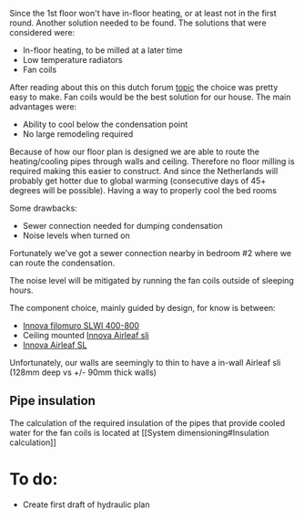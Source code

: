 Since the 1st floor won't have in-floor heating, or at least not in the first round. Another solution needed to be found. The solutions that were considered were:

- In-floor heating, to be milled at a later time
- Low temperature radiators
- Fan coils

After reading about this on this dutch forum [topic](https://gathering.tweakers.net/forum/list_messages/2080114) the choice was pretty easy to make. Fan coils would be the best solution for our house. The main advantages were:

- Ability to cool below the condensation point
- No large remodeling required

Because of how our floor plan is designed we are able to route the heating/cooling pipes through walls and ceiling. Therefore no floor milling is required making this easier to construct. And since the Netherlands will probably get hotter due to global warming (consecutive days of 45+ degrees will be possible). Having a way to properly cool the bed rooms 

Some drawbacks:
- Sewer connection needed for dumping condensation
- Noise levels when turned on

Fortunately we've got a sewer connection nearby in bedroom #2 where we can route the condensation.

The noise level will be mitigated by running the fan coils outside of sleeping hours.


The component choice, mainly guided by design, for know is between:
- [Innova filomuro SLWI 400-800](https://www.innovaenergie.com/en/products/fancoils/filomuro/filomuro-incasso/)
- Ceiling mounted [Innova Airleaf sli](https://www.innovaenergie.com/en/products/fancoils/airleaf/airleaf-sli/)
- [Innova Airleaf SL](https://www.innovaenergie.com/en/products/fancoils/airleaf/airleaf-sl/)

Unfortunately, our walls are seemingly to thin to have a in-wall Airleaf sli (128mm deep vs +/- 90mm thick walls)

## Pipe insulation

The calculation of the required insulation of the pipes that provide cooled water for the fan coils is located at [[System dimensioning#Insulation calculation]]
# To do: 
- Create first draft of hydraulic plan